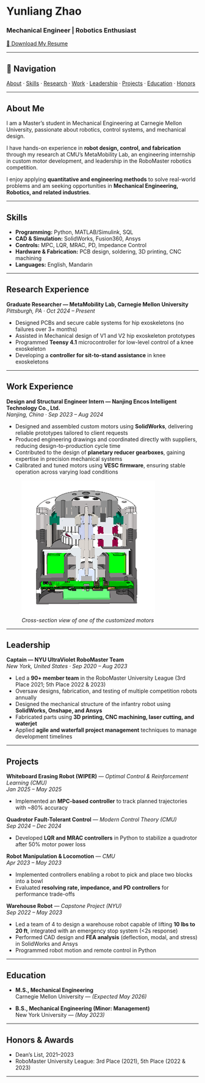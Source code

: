 # Yunliang Zhao  
### Mechanical Engineer | Robotics Enthusiast  

[📄 Download My Resume](assets/Yunliang_Zhao_Resume.pdf)

---

## 📌 Navigation  
[About](#about-me) · [Skills](#skills) · [Research](#research-experience) · [Work](#work-experience) · [Leadership](#leadership) · [Projects](#projects) · [Education](#education) · [Honors](#honors--awards)  

---

## About Me  
I am a Master’s student in Mechanical Engineering at Carnegie Mellon University, passionate about robotics, control systems, and mechanical design.  

I have hands-on experience in **robot design, control, and fabrication** through my research at CMU’s MetaMobility Lab, an engineering internship in custom motor development, and leadership in the RoboMaster robotics competition.  

I enjoy applying **quantitative and engineering methods** to solve real-world problems and am seeking opportunities in **Mechanical Engineering, Robotics, and related industries**.  

---

## Skills  
- **Programming:** Python, MATLAB/Simulink, SQL  
- **CAD & Simulation:** SolidWorks, Fusion360, Ansys  
- **Controls:** MPC, LQR, MRAC, PD, Impedance Control  
- **Hardware & Fabrication:** PCB design, soldering, 3D printing, CNC machining  
- **Languages:** English, Mandarin  

---

## Research Experience  

**Graduate Researcher — MetaMobility Lab, Carnegie Mellon University**  
_Pittsburgh, PA · Oct 2024 – Present_  
- Designed PCBs and secure cable systems for hip exoskeletons (no failures over 3+ months)  
- Assisted in Mechanical design of V1 and V2 hip exoskeleton prototypes  
- Programmed **Teensy 4.1** microcontroller for low-level control of a knee exoskeleton  
- Developing a **controller for sit-to-stand assistance** in knee exoskeletons  

---

## Work Experience  

**Design and Structural Engineer Intern — Nanjing Encos Intelligent Technology Co., Ltd.**  
_Nanjing, China · Sep 2023 – Aug 2024_  
- Designed and assembled custom motors using **SolidWorks**, delivering reliable prototypes tailored to client requests  
- Produced engineering drawings and coordinated directly with suppliers, reducing design-to-production cycle time  
- Contributed to the design of **planetary reducer gearboxes**, gaining expertise in precision mechanical systems  
- Calibrated and tuned motors using **VESC firmware**, ensuring stable operation across varying load conditions  

<figure>
  <img src="/assets/Cross_Section_View_of_Custom_Motor.png" alt="Custom Motor" width="350"/>
  <figcaption><em>Cross-section view of one of the customized motors</em></figcaption>
</figure>

---

## Leadership  

**Captain — NYU UltraViolet RoboMaster Team**  
_New York, United States · Sep 2020 – Aug 2023_  
- Led a **90+ member team** in the RoboMaster University League (3rd Place 2021; 5th Place 2022 & 2023)  
- Oversaw designs, fabrication, and testing of multiple competition robots annually  
- Designed the mechanical structure of the infantry robot using **SolidWorks, Onshape, and Ansys**  
- Fabricated parts using **3D printing, CNC machining, laser cutting, and waterjet**  
- Applied **agile and waterfall project management** techniques to manage development timelines  

---

## Projects  

**Whiteboard Erasing Robot (WIPER)** — *Optimal Control & Reinforcement Learning (CMU)*  
_Jan 2025 – May 2025_  
- Implemented an **MPC-based controller** to track planned trajectories with ~80% accuracy  

**Quadrotor Fault-Tolerant Control** — *Modern Control Theory (CMU)*  
_Sep 2024 – Dec 2024_  
- Developed **LQR and MRAC controllers** in Python to stabilize a quadrotor after 50% motor power loss  

**Robot Manipulation & Locomotion** — *CMU*  
_Apr 2023 – May 2023_  
- Implemented controllers enabling a robot to pick and place two blocks into a bowl  
- Evaluated **resolving rate, impedance, and PD controllers** for performance trade-offs  

**Warehouse Robot** — *Capstone Project (NYU)*  
_Sep 2022 – May 2023_  
- Led a team of 4 to design a warehouse robot capable of lifting **10 lbs to 20 ft**, integrated with an emergency stop system (<2s response)  
- Performed CAD design and **FEA analysis** (deflection, modal, and stress) in SolidWorks and Ansys  
- Programmed robot motion and remote control in Python  

---

## Education  

- **M.S., Mechanical Engineering**  
  Carnegie Mellon University — *(Expected May 2026)*  

- **B.S., Mechanical Engineering (Minor: Management)**  
  New York University — *(May 2023)*  

---

## Honors & Awards  

- Dean’s List, 2021–2023  
- RoboMaster University League: 3rd Place (2021), 5th Place (2022 & 2023)  

---
